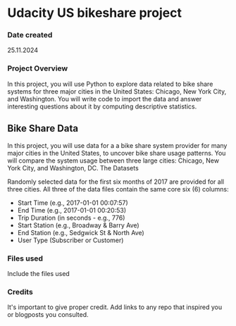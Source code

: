 # Udacity US bikeshare project

### Date created
25.11.2024

### Project Overview
In this project, you will use Python to explore data related to bike share systems for three major cities in the United States: Chicago, New York City, and Washington. You will write code to import the data and answer interesting questions about it by computing descriptive statistics.

## Bike Share Data
In this project, you will use data for a a bike share system provider for many major cities in the United States, to uncover bike share usage patterns. You will compare the system usage between three large cities: Chicago, New York City, and Washington, DC.
The Datasets

Randomly selected data for the first six months of 2017 are provided for all three cities. All three of the data files contain the same core six (6) columns:

   - Start Time (e.g., 2017-01-01 00:07:57)
   - End Time (e.g., 2017-01-01 00:20:53)
   - Trip Duration (in seconds - e.g., 776)
   - Start Station (e.g., Broadway & Barry Ave)
   - End Station (e.g., Sedgwick St & North Ave)
   - User Type (Subscriber or Customer)

### Files used
Include the files used

### Credits
It's important to give proper credit. Add links to any repo that inspired you or blogposts you consulted.

